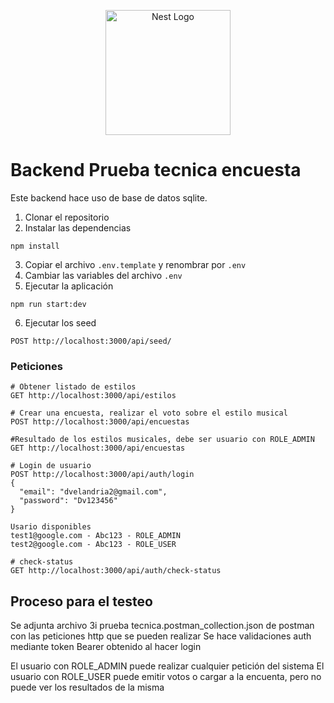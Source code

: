 <p align="center">
  <a href="http://nestjs.com/" target="blank"><img src="https://nestjs.com/img/logo-small.svg" width="200" alt="Nest Logo" /></a>
</p>

# Backend Prueba tecnica encuesta

Este backend hace uso de base de datos sqlite.

1. Clonar el repositorio
2. Instalar las dependencias
```
npm install
```
3. Copiar el archivo ```.env.template``` y renombrar por ```.env```
4. Cambiar las variables del archivo ```.env```
5. Ejecutar la aplicación 
```
npm run start:dev
```
6. Ejecutar los seed
```
POST http://localhost:3000/api/seed/
```

### Peticiones
```
# Obtener listado de estilos
GET http://localhost:3000/api/estilos

# Crear una encuesta, realizar el voto sobre el estilo musical
POST http://localhost:3000/api/encuestas

#Resultado de los estilos musicales, debe ser usuario con ROLE_ADMIN
GET http://localhost:3000/api/encuestas

# Login de usuario
POST http://localhost:3000/api/auth/login
{
  "email": "dvelandria2@gmail.com",
  "password": "Dv123456"
}

Usario disponibles
test1@google.com - Abc123 - ROLE_ADMIN
test2@google.com - Abc123 - ROLE_USER

# check-status 
GET http://localhost:3000/api/auth/check-status

```


## Proceso para el testeo
Se adjunta archivo 3i prueba tecnica.postman_collection.json de postman con las peticiones http que se pueden realizar
Se hace validaciones auth mediante token Bearer obtenido al hacer login

El usuario con ROLE_ADMIN puede realizar cualquier petición del sistema
El usuario con ROLE_USER puede emitir votos o cargar a la encuenta, pero no puede ver los resultados de la misma